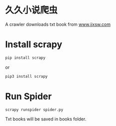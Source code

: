# 久久小说爬虫 

A crawler downloads txt book from www.jjxsw.com

# Install scrapy

```bash
pip install scrapy
```

or 

```bash
pip3 install scrapy
```

# Run Spider

```bash
scrapy runspider spider.py
```

Txt books will be saved in books folder.

